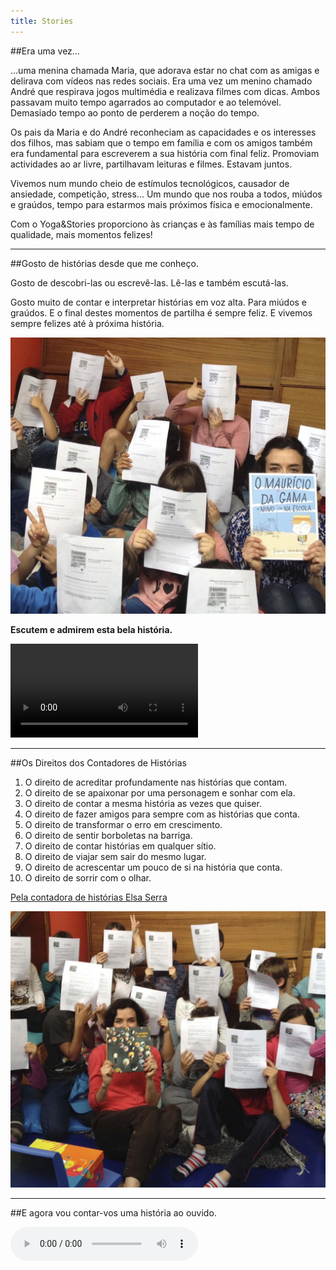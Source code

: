 ```yaml
---
title: Stories
---
```


##Era uma vez…

…uma menina chamada Maria, que adorava estar no chat com as amigas e delirava com vídeos nas redes sociais. Era uma vez um menino chamado André que respirava jogos multimédia e realizava filmes com dicas. Ambos passavam muito tempo agarrados ao computador e ao telemóvel. Demasiado tempo ao ponto de perderem a noção do tempo.

Os pais da Maria e do André reconheciam as capacidades e os interesses dos filhos, mas sabiam que o tempo em família e com os amigos também era fundamental para escreverem a sua história com final feliz. Promoviam actividades ao ar livre, partilhavam leituras e filmes. Estavam juntos.  

Vivemos num mundo cheio de estímulos tecnológicos, causador de ansiedade, competição, stress... Um mundo que nos rouba a todos, miúdos e graúdos, tempo para estarmos mais próximos física e emocionalmente. 

Com o Yoga&Stories proporciono às crianças e às famílias mais tempo de qualidade, mais momentos felizes! 


---

##Gosto de histórias desde que me conheço. 

Gosto de descobri-las ou escrevê-las. Lê-las e também escutá-las. 

Gosto muito de contar e interpretar histórias em voz alta. Para miúdos e graúdos. 
E o final destes momentos de partilha é sempre feliz. 
E vivemos sempre felizes até à próxima história.


![](atelier3.jpg?classes=align-center)

**Escutem e admirem esta bela história.**

![](story.mp4)



---

##Os Direitos dos Contadores de Histórias

1. O direito de acreditar profundamente nas histórias que contam.
2. O direito de se apaixonar por uma personagem e sonhar com ela.
3. O direito de contar a mesma história as vezes que quiser.
4. O direito de fazer amigos para sempre com as histórias que conta.
5. O direito de transformar o erro em crescimento.
6. O direito de sentir borboletas na barriga.
7. O direito de contar histórias em qualquer sítio.
8. O direito de viajar sem sair do mesmo lugar.
9. O direito de acrescentar um pouco de si na história que conta.
10. O direito de sorrir com o olhar.

[Pela contadora de histórias Elsa Serra](http://elsaserra1.wix.com/contadorahistorias) 

![](atelier4.jpg?classes=align-center)

---

##E agora vou contar-vos uma história ao ouvido.


![](bruxa.m4a)


